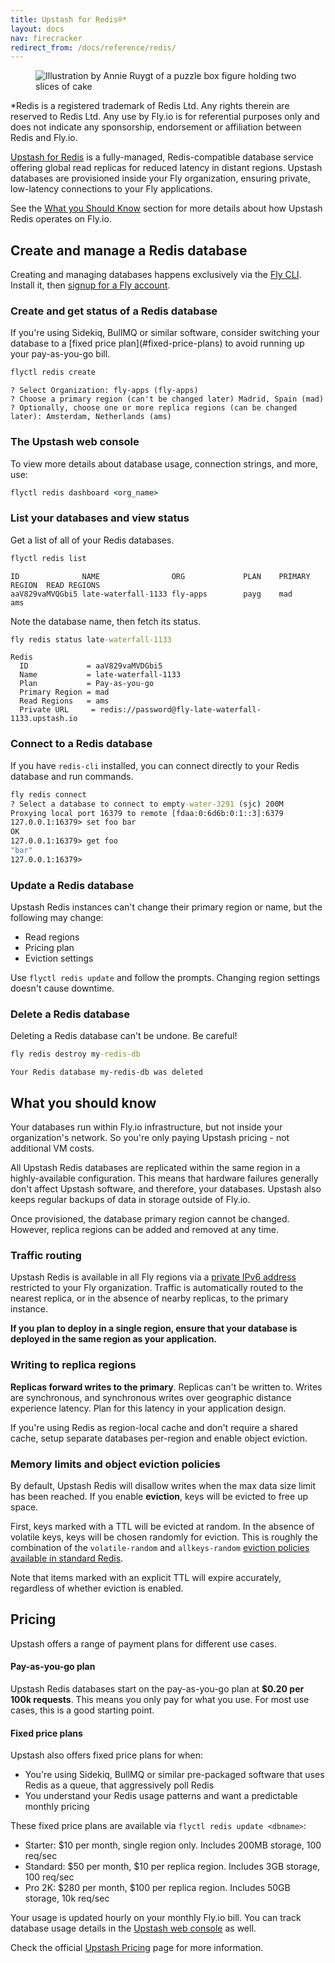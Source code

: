 ```yaml
---
title: Upstash for Redis®*
layout: docs
nav: firecracker
redirect_from: /docs/reference/redis/
---
```


<figure class="flex justify-center">
  <img src="/static/images/redis-upstash.png" alt="Illustration by Annie Ruygt of a puzzle box figure holding two slices of cake" class="w-full max-w-lg mx-auto">
</figure>

<aside class="callout">
  &#42;Redis is a registered trademark of Redis Ltd. Any rights therein are reserved to Redis Ltd. Any use by Fly.io is for referential purposes only and does not indicate any sponsorship, endorsement or affiliation between Redis and Fly.io.
</aside>

[Upstash for Redis](https://docs.upstash.com/redis) is a fully-managed, Redis-compatible database service offering global read replicas for reduced latency in distant regions. Upstash databases are provisioned inside your Fly organization, ensuring private, low-latency connections to your Fly applications.

See the [What you Should Know](#what-you-should-know) section for more details about how Upstash Redis operates on Fly.io.

## Create and manage a Redis database

Creating and managing databases happens exclusively via the [Fly CLI](/docs/flyctl/install/). Install it, then [signup for a Fly account](/docs/getting-started/sign-up-sign-in/).

### Create and get status of a Redis database

<aside class="callout">
  If you're using Sidekiq, BullMQ or similar software, consider switching your database to a [fixed price plan](#fixed-price-plans) to avoid running up your pay-as-you-go bill.
</aside>

```cmd
flyctl redis create
```
```output
? Select Organization: fly-apps (fly-apps)
? Choose a primary region (can't be changed later) Madrid, Spain (mad)
? Optionally, choose one or more replica regions (can be changed later): Amsterdam, Netherlands (ams)
```

### The Upstash web console

To view more details about database usage, connection strings, and more, use:

```cmd
flyctl redis dashboard <org_name>
```

### List your databases and view status
Get a list of all of your Redis databases.

```cmd
flyctl redis list
```
```output
ID             	NAME               	ORG          	PLAN	PRIMARY REGION	READ REGIONS
aaV829vaMVQGbi5	late-waterfall-1133	fly-apps     	payg	mad           	ams
```

Note the database name, then fetch its status.

```cmd
fly redis status late-waterfall-1133
```
```output
Redis
  ID             = aaV829vaMVDGbi5
  Name           = late-waterfall-1133
  Plan           = Pay-as-you-go
  Primary Region = mad
  Read Regions   = ams
  Private URL     = redis://password@fly-late-waterfall-1133.upstash.io
```

### Connect to a Redis database

If you have `redis-cli` installed, you can connect directly to your Redis database and run commands.

```cmd
fly redis connect
? Select a database to connect to empty-water-3291 (sjc) 200M
Proxying local port 16379 to remote [fdaa:0:6d6b:0:1::3]:6379
127.0.0.1:16379> set foo bar
OK
127.0.0.1:16379> get foo
"bar"
127.0.0.1:16379>
```

### Update a Redis database

Upstash Redis instances can't change their primary region or name, but the following may change:

* Read regions
* Pricing plan
* Eviction settings

Use `flyctl redis update` and follow the prompts. Changing region settings doesn't cause downtime.

### Delete a Redis database

Deleting a Redis database can't be undone. Be careful!

```cmd
fly redis destroy my-redis-db
```
```output
Your Redis database my-redis-db was deleted
```

## What you should know

Your databases run within Fly.io infrastructure, but not inside your organization's network. So you're only paying Upstash pricing - not additional VM costs.

All Upstash Redis databases are replicated within the same region in a highly-available configuration. This means that hardware failures generally don't affect Upstash software, and therefore, your databases. Upstash also keeps regular backups of data in storage outside of Fly.io.

Once provisioned, the database primary region cannot be changed. However, replica regions can be added and removed at any time.

### Traffic routing

Upstash Redis is available in all Fly regions via a [private IPv6 address](/docs/networking/flycast/) restricted to your Fly organization. Traffic is automatically routed to the nearest replica, or in the absence of nearby replicas, to the primary instance.

**If you plan to deploy in a single region, ensure that your database is deployed in the same region as your application.**

### Writing to replica regions

**Replicas forward writes to the primary**. Replicas can't be written to. Writes are synchronous, and synchronous writes over geographic distance experience latency. Plan for this latency in your application design.

If you're using Redis as region-local cache and don't require a shared cache, setup separate databases per-region and enable object eviction.

### Memory limits and object eviction policies

By default, Upstash Redis will disallow writes when the max data size limit has been reached. If you enable **eviction**, keys will be evicted to free up space.

First, keys marked with a TTL will be evicted at random. In the absence of volatile keys, keys will be chosen randomly for eviction. This is roughly the combination of the `volatile-random` and `allkeys-random` [eviction policies available in standard Redis](https://redis.io/docs/manual/eviction/).

Note that items marked with an explicit TTL will expire accurately, regardless of whether eviction is enabled.

## Pricing

Upstash offers a range of payment plans for different use cases.

#### Pay-as-you-go plan

Upstash Redis databases start on the pay-as-you-go plan at **$0.20 per 100k requests**. This means you only pay for what you use. For most use cases, this is a good starting point.

#### Fixed price plans

Upstash also offers fixed price plans for when:

* You're using Sidekiq, BullMQ or similar pre-packaged software that uses Redis as a queue, that aggressively poll Redis
* You understand your Redis usage patterns and want a predictable monthly pricing

These fixed price plans are available via `flyctl redis update <dbname>`:

* Starter: $10 per month, single region only. Includes 200MB storage, 100 req/sec
* Standard: $50 per month, $10 per replica region. Includes 3GB storage, 100 req/sec
* Pro 2K: $280 per month, $100 per replica region. Includes 50GB storage, 10k req/sec

Your usage is updated hourly on your monthly Fly.io bill. You can track database usage details in the [Upstash web console](#the-upstash-web-console) as well.


Check the official [Upstash Pricing](https://upstash.com/pricing) page for more information.
